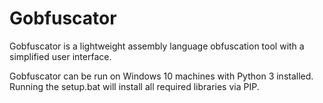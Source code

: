 # Gobfuscator
Gobfuscator is a lightweight assembly language obfuscation tool with a simplified user interface.

Gobfuscator can be run on Windows 10 machines with Python 3 installed. Running the setup.bat will install all required libraries via PIP.
